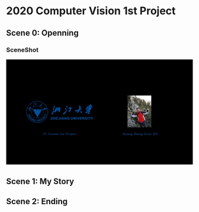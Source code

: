 # 2020 Computer Vision 1st Project

## Scene 0: Openning
### SceneShot
<center class="pics">
    <img src = "https://github.com/BiaobiaoZhangZiyang/myVideoType/raw/master/pics/sceneopen.jpg">
</center>

## Scene 1: My Story

## Scene 2: Ending

